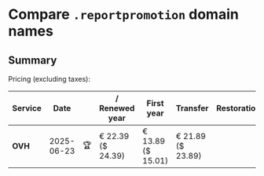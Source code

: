 # Compare `.reportpromotion` domain names

## Summary

Pricing (excluding taxes):

| Service | Date |  | / Renewed year | First year | Transfer | Restoration |
|--|--|--|--|--|--|--|
| **OVH** | 2025-06-23 | 🏆 | € 22.39<br>($ 24.39) | € 13.89<br>($ 15.01) | € 21.89<br>($ 23.89) |  |
